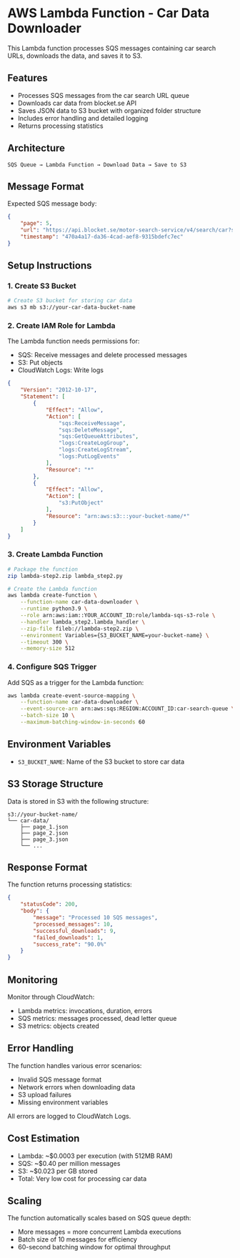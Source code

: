 # AWS Lambda Function - Car Data Downloader

This Lambda function processes SQS messages containing car search URLs, downloads the data, and saves it to S3.

## Features

- Processes SQS messages from the car search URL queue
- Downloads car data from blocket.se API
- Saves JSON data to S3 bucket with organized folder structure
- Includes error handling and detailed logging
- Returns processing statistics

## Architecture

```
SQS Queue → Lambda Function → Download Data → Save to S3
```

## Message Format

Expected SQS message body:
```json
{
    "page": 5,
    "url": "https://api.blocket.se/motor-search-service/v4/search/car?sortOrder=H%C3%B6gst+miltal&page=5",
    "timestamp": "470a4a17-da36-4cad-aef8-9315bdefc7ec"
}
```

## Setup Instructions

### 1. Create S3 Bucket

```bash
# Create S3 bucket for storing car data
aws s3 mb s3://your-car-data-bucket-name
```

### 2. Create IAM Role for Lambda

The Lambda function needs permissions for:
- SQS: Receive messages and delete processed messages
- S3: Put objects
- CloudWatch Logs: Write logs

```json
{
    "Version": "2012-10-17",
    "Statement": [
        {
            "Effect": "Allow",
            "Action": [
                "sqs:ReceiveMessage",
                "sqs:DeleteMessage",
                "sqs:GetQueueAttributes",
                "logs:CreateLogGroup",
                "logs:CreateLogStream",
                "logs:PutLogEvents"
            ],
            "Resource": "*"
        },
        {
            "Effect": "Allow",
            "Action": [
                "s3:PutObject"
            ],
            "Resource": "arn:aws:s3:::your-bucket-name/*"
        }
    ]
}
```

### 3. Create Lambda Function

```bash
# Package the function
zip lambda-step2.zip lambda_step2.py

# Create the Lambda function
aws lambda create-function \
    --function-name car-data-downloader \
    --runtime python3.9 \
    --role arn:aws:iam::YOUR_ACCOUNT_ID:role/lambda-sqs-s3-role \
    --handler lambda_step2.lambda_handler \
    --zip-file fileb://lambda-step2.zip \
    --environment Variables={S3_BUCKET_NAME=your-bucket-name} \
    --timeout 300 \
    --memory-size 512
```

### 4. Configure SQS Trigger

Add SQS as a trigger for the Lambda function:

```bash
aws lambda create-event-source-mapping \
    --function-name car-data-downloader \
    --event-source-arn arn:aws:sqs:REGION:ACCOUNT_ID:car-search-queue \
    --batch-size 10 \
    --maximum-batching-window-in-seconds 60
```

## Environment Variables

- `S3_BUCKET_NAME`: Name of the S3 bucket to store car data

## S3 Storage Structure

Data is stored in S3 with the following structure:
```
s3://your-bucket-name/
└── car-data/
    ├── page_1.json
    ├── page_2.json
    ├── page_3.json
    └── ...
```

## Response Format

The function returns processing statistics:

```json
{
    "statusCode": 200,
    "body": {
        "message": "Processed 10 SQS messages",
        "processed_messages": 10,
        "successful_downloads": 9,
        "failed_downloads": 1,
        "success_rate": "90.0%"
    }
}
```

## Monitoring

Monitor through CloudWatch:
- Lambda metrics: invocations, duration, errors
- SQS metrics: messages processed, dead letter queue
- S3 metrics: objects created

## Error Handling

The function handles various error scenarios:
- Invalid SQS message format
- Network errors when downloading data
- S3 upload failures
- Missing environment variables

All errors are logged to CloudWatch Logs.

## Cost Estimation

- Lambda: ~$0.0003 per execution (with 512MB RAM)
- SQS: ~$0.40 per million messages
- S3: ~$0.023 per GB stored
- Total: Very low cost for processing car data

## Scaling

The function automatically scales based on SQS queue depth:
- More messages = more concurrent Lambda executions
- Batch size of 10 messages for efficiency
- 60-second batching window for optimal throughput

